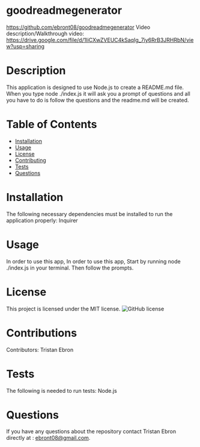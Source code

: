 # goodreadmegenerator
  https://github.com/ebront08/goodreadmegenerator
  Video description/Walkthrough video: https://drive.google.com/file/d/1IiCXwZVEUC4kSaqIg_7iy6RrB3JRHRbN/view?usp=sharing
# Description
This application is designed to use Node.js to create a README.md file. When you type node ./index.js it will ask you a prompt of questions and all you have to do is follow the questions and the readme.md will be created. 
# Table of Contents 
* [Installation](#installation)
* [Usage](#usage)
* [License](#license)
* [Contributing](#contributing)
* [Tests](#tests)
* [Questions](#questions)
# Installation
The following necessary dependencies must be installed to run the application properly: Inquirer
# Usage
In order to use this app, In order to use this app, Start by running node ./index.js in your terminal. Then follow the prompts.
# License
This project is licensed under the MIT license. 
![GitHub license](https://img.shields.io/badge/license-MIT-blue.svg)
# Contributions
​Contributors: Tristan Ebron
# Tests
The following is needed to run tests: Node.js
# Questions
If you have any questions about the repository contact Tristan Ebron directly at : ebront08@gmail.com.
